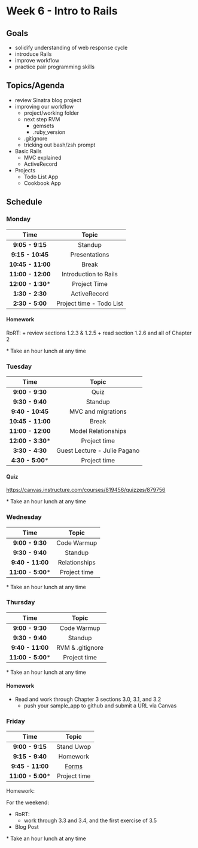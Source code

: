 # Week 6 - Intro to Rails
## Goals
+ solidify understanding of web response cycle
+ introduce Rails
+ improve workflow
+ practice pair programming skills

## Topics/Agenda
+ review Sinatra blog project
+ improving our workflow
    + project/working folder
    + next step RVM
        + gemsets
        + .ruby_version 
    + .gitignore
    + tricking out bash/zsh prompt
+ Basic Rails
    + MVC explained
    + ActiveRecord
+ Projects
    + Todo List App
    + Cookbook App

## Schedule
### Monday

| Time              | Topic                    |
|:-----------------:|:------------------------:|
| **9:05 - 9:15**   | Standup                  |
| **9:15 - 10:45**  | Presentations            |
| **10:45 - 11:00** | Break                    |
| **11:00 - 12:00** | Introduction to Rails    |
| **12:00 - 1:30*** | Project Time             |
| **1:30 - 2:30**   | ActiveRecord             |
| **2:30 - 5:00**   | Project time - Todo List |

#### Homework
RoRT:
    + review sections 1.2.3 & 1.2.5
    + read section 1.2.6 and all of Chapter 2

\* Take an hour lunch at any time


### Tuesday

| Time              | Topic                        |
|:-----------------:|:----------------------------:|
| **9:00 - 9:30**   | Quiz                         |
| **9:30 - 9:40**   | Standup                      |
| **9:40 - 10:45**  | MVC and migrations           |
| **10:45 - 11:00** | Break                        |
| **11:00 - 12:00** | Model Relationships          |
| **12:00 - 3:30*** | Project time                 |
| **3:30 - 4:30**   | Guest Lecture - Julie Pagano |
| **4:30 - 5:00***  | Project time                 |

#### Quiz

https://canvas.instructure.com/courses/819456/quizzes/879756



\* Take an hour lunch at any time

### Wednesday

| Time              | Topic            |
|:-----------------:|:----------------:|
| **9:00 - 9:30**   | Code Warmup             |
| **9:30 - 9:40**   | Standup          |
| **9:40 - 11:00**  | Relationships    |
| **11:00 - 5:00*** | Project time     |

\* Take an hour lunch at any time


### Thursday

| Time              | Topic            |
|:-----------------:|:----------------:|
| **9:00 - 9:30**   | Code Warmup      |
| **9:30 - 9:40**   | Standup          |
| **9:40 - 11:00**  | RVM & .gitignore |
| **11:00 - 5:00*** | Project time     |

\* Take an hour lunch at any time

#### Homework
+ Read and work through Chapter 3 sections 3.0, 3.1, and 3.2
    + push your sample_app to github and submit a URL via Canvas


### Friday

| Time              | Topic         |
|:-----------------:|:-------------:|
| **9:00 - 9:15**   | Stand Uwop      |
| **9:15 - 9:40**   | Homework      |
| **9:45 - 11:00**  | [Forms](friday/submitting-forms.md)         |
| **11:00 - 5:00*** | Project time  |

Homework:

For the weekend:
+ RoRT:
    + work through 3.3 and 3.4, and the first exercise of 3.5
+ Blog Post


\* Take an hour lunch at any time


